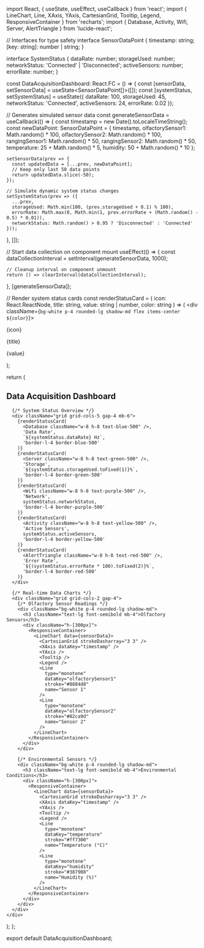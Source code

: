 import React, { useState, useEffect, useCallback } from 'react';
import { 
  LineChart, 
  Line, 
  XAxis, 
  YAxis, 
  CartesianGrid, 
  Tooltip, 
  Legend, 
  ResponsiveContainer 
} from 'recharts';
import { 
  Database, 
  Activity, 
  Wifi, 
  Server, 
  AlertTriangle 
} from 'lucide-react';

// Interfaces for type safety
interface SensorDataPoint {
  timestamp: string;
  [key: string]: number | string;
}

interface SystemStatus {
  dataRate: number;
  storageUsed: number;
  networkStatus: 'Connected' | 'Disconnected';
  activeSensors: number;
  errorRate: number;
}

const DataAcquisitionDashboard: React.FC = () => {
  const [sensorData, setSensorData] = useState<SensorDataPoint[]>([]);
  const [systemStatus, setSystemStatus] = useState<SystemStatus>({
    dataRate: 100,
    storageUsed: 45,
    networkStatus: 'Connected',
    activeSensors: 24,
    errorRate: 0.02
  });

  // Generates simulated sensor data
  const generateSensorData = useCallback(() => {
    const timestamp = new Date().toLocaleTimeString();
    const newDataPoint: SensorDataPoint = {
      timestamp,
      olfactorySensor1: Math.random() * 100,
      olfactorySensor2: Math.random() * 100,
      rangingSensor1: Math.random() * 50,
      rangingSensor2: Math.random() * 50,
      temperature: 25 + Math.random() * 5,
      humidity: 50 + Math.random() * 10
    };
    
    setSensorData(prev => {
      const updatedData = [...prev, newDataPoint];
      // Keep only last 50 data points
      return updatedData.slice(-50);
    });

    // Simulate dynamic system status changes
    setSystemStatus(prev => ({
      ...prev,
      storageUsed: Math.min(100, (prev.storageUsed + 0.1) % 100),
      errorRate: Math.max(0, Math.min(1, prev.errorRate + (Math.random() - 0.5) * 0.01)),
      networkStatus: Math.random() > 0.95 ? 'Disconnected' : 'Connected'
    }));
  }, []);

  // Start data collection on component mount
  useEffect(() => {
    const dataCollectionInterval = setInterval(generateSensorData, 1000);
    
    // Cleanup interval on component unmount
    return () => clearInterval(dataCollectionInterval);
  }, [generateSensorData]);

  // Render system status cards
  const renderStatusCard = (
    icon: React.ReactNode, 
    title: string, 
    value: string | number, 
    color: string
  ) => (
    <div className={`bg-white p-4 rounded-lg shadow-md flex items-center ${color}`}>
      <div className="mr-4">{icon}</div>
      <div>
        <p className="text-sm text-gray-500">{title}</p>
        <p className="text-xl font-bold">{value}</p>
      </div>
    </div>
  );

  return (
    <div className="w-full h-full bg-gray-50 p-4">
      <h2 className="text-2xl font-bold text-center mb-6">Data Acquisition Dashboard</h2>
      
      {/* System Status Overview */}
      <div className="grid grid-cols-5 gap-4 mb-6">
        {renderStatusCard(
          <Database className="w-8 h-8 text-blue-500" />, 
          'Data Rate', 
          `${systemStatus.dataRate} Hz`, 
          'border-l-4 border-blue-500'
        )}
        {renderStatusCard(
          <Server className="w-8 h-8 text-green-500" />, 
          'Storage', 
          `${systemStatus.storageUsed.toFixed(1)}%`, 
          'border-l-4 border-green-500'
        )}
        {renderStatusCard(
          <Wifi className="w-8 h-8 text-purple-500" />, 
          'Network', 
          systemStatus.networkStatus, 
          'border-l-4 border-purple-500'
        )}
        {renderStatusCard(
          <Activity className="w-8 h-8 text-yellow-500" />, 
          'Active Sensors', 
          systemStatus.activeSensors, 
          'border-l-4 border-yellow-500'
        )}
        {renderStatusCard(
          <AlertTriangle className="w-8 h-8 text-red-500" />, 
          'Error Rate', 
          `${(systemStatus.errorRate * 100).toFixed(2)}%`, 
          'border-l-4 border-red-500'
        )}
      </div>

      {/* Real-time Data Charts */}
      <div className="grid grid-cols-2 gap-4">
        {/* Olfactory Sensor Readings */}
        <div className="bg-white p-4 rounded-lg shadow-md">
          <h3 className="text-lg font-semibold mb-4">Olfactory Sensors</h3>
          <div className="h-[300px]">
            <ResponsiveContainer>
              <LineChart data={sensorData}>
                <CartesianGrid strokeDasharray="3 3" />
                <XAxis dataKey="timestamp" />
                <YAxis />
                <Tooltip />
                <Legend />
                <Line 
                  type="monotone" 
                  dataKey="olfactorySensor1" 
                  stroke="#8884d8" 
                  name="Sensor 1" 
                />
                <Line 
                  type="monotone" 
                  dataKey="olfactorySensor2" 
                  stroke="#82ca9d" 
                  name="Sensor 2" 
                />
              </LineChart>
            </ResponsiveContainer>
          </div>
        </div>

        {/* Environmental Sensors */}
        <div className="bg-white p-4 rounded-lg shadow-md">
          <h3 className="text-lg font-semibold mb-4">Environmental Conditions</h3>
          <div className="h-[300px]">
            <ResponsiveContainer>
              <LineChart data={sensorData}>
                <CartesianGrid strokeDasharray="3 3" />
                <XAxis dataKey="timestamp" />
                <YAxis />
                <Tooltip />
                <Legend />
                <Line 
                  type="monotone" 
                  dataKey="temperature" 
                  stroke="#ff7300" 
                  name="Temperature (°C)" 
                />
                <Line 
                  type="monotone" 
                  dataKey="humidity" 
                  stroke="#387908" 
                  name="Humidity (%)" 
                />
              </LineChart>
            </ResponsiveContainer>
          </div>
        </div>
      </div>
    </div>
  );
};

export default DataAcquisitionDashboard;